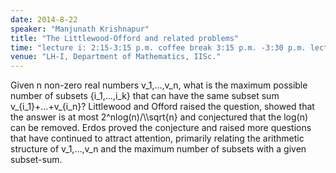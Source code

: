 ```yaml
---
date: 2014-8-22
speaker: "Manjunath Krishnapur"
title: "The Littlewood-Offord and related problems"
time: "lecture i: 2:15-3:15 p.m. coffee break 3:15 p.m. -3:30 p.m. lecture ii: 3:30-4:30 p.m. high tea: 4:30 p.m." 
venue: "LH-I, Department of Mathematics, IISc."
---
```

Given n non-zero real numbers v_1,...,v_n, what is the maximum possible number of subsets {i_1,...,i_k} that can have the same subset sum v_{i_1}+...+v_{i_n}? Littlewood and Offord raised the question, showed that the answer is at most 2^nlog(n)/\\\\sqrt{n} and conjectured that the log(n) can be removed. Erdos proved the conjecture and raised more questions that have continued to attract attention, primarily relating the arithmetic structure of v_1,...,v_n and the maximum number of subsets with a given subset-sum.
